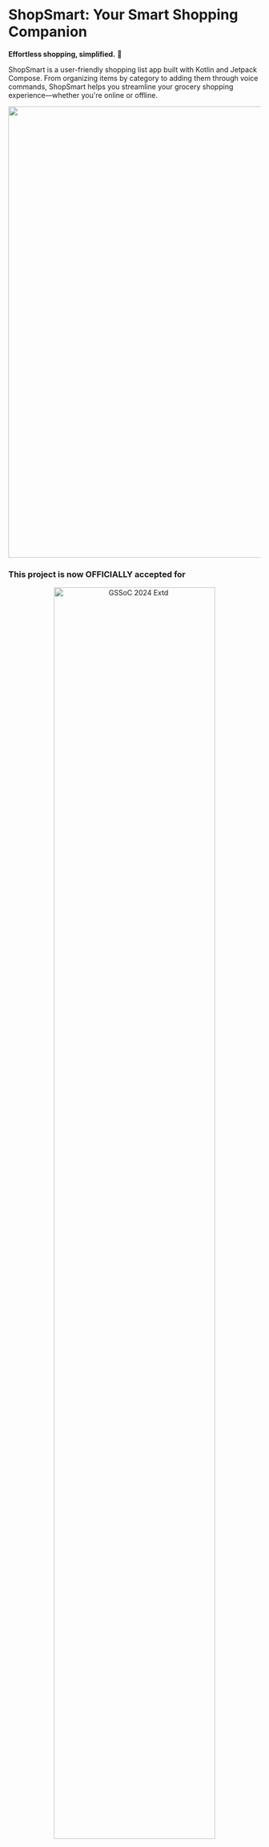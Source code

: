
# **ShopSmart: Your Smart Shopping Companion**

**Effortless shopping, simplified.** 🛒

ShopSmart is a user-friendly shopping list app built with Kotlin and Jetpack Compose. From organizing items by category to adding them through voice commands, ShopSmart helps you streamline your grocery shopping experience—whether you're online or offline.

<!--Line-->
<img src="https://user-images.githubusercontent.com/74038190/212284100-561aa473-3905-4a80-b561-0d28506553ee.gif" width="900">

<!-- Added Hacktoberfest 2024 and GSSoc Extended 2024 banners -->
### This project is now OFFICIALLY accepted for

<div align="center">
  <img src="https://raw.githubusercontent.com/SwanandD121/FeatherPerfect_fe/refs/heads/main/Untitled%20design.png" alt="GSSoC 2024 Extd" width="80%">
  <img src="https://cdn.discordapp.com/attachments/657543125190967316/1294560786114674748/Screenshot_2024-10-12_122347.png?ex=670b752f&is=670a23af&hm=26ddd7f41740b8b19ee4985e7568b3892091384b3b85e7165770a4b10f4d1050&" alt="Hacktoberfest 2024" width="80%">
</div>
<br>

<!--Line-->
<img src="https://user-images.githubusercontent.com/74038190/212284100-561aa473-3905-4a80-b561-0d28506553ee.gif" width="900">

## **🔗 Table of Contents**
1. [Features](#features)
2. [Screenshots](#screenshots)
3. [Upcoming Features](#upcoming-features)
4. [Technologies Used](#technologies-used)
5. [Setup Guide](#setup-guide)
6. [Contributing](#contributing)
7. [License](#license)

<!--Line-->
<img src="https://user-images.githubusercontent.com/74038190/212284100-561aa473-3905-4a80-b561-0d28506553ee.gif" width="900">

## **✨ Features**

- **List Creation with Image Generation**: Users can create and add multiple shopping lists. Each list will automatically generate a relevant image for better organization.
- **Offline Mode**: All features are available without an internet connection.
- **Price Estimation**: Add price estimates for items to keep track of budgets.

<!--Line-->
<img src="https://user-images.githubusercontent.com/74038190/212284100-561aa473-3905-4a80-b561-0d28506553ee.gif" width="900">

## **Upcoming Features**

- **Item Sorting**: Items are sorted by categories for easier shopping.
- **Voice Input**: Users can add items using voice input.
- **Reminders**: Set reminders for shopping trips.
- **Dark Mode**: An optional dark mode for better usability in low-light environments.

<!--Line-->
<img src="https://user-images.githubusercontent.com/74038190/212284100-561aa473-3905-4a80-b561-0d28506553ee.gif" width="900">

## **Technologies Used**

- **Kotlin**: The primary programming language used for app development.
- **Android SDK**: Android Software Development Kit for building Android apps.
- **MVVM Architecture**: Model-View-ViewModel architecture pattern for clean and maintainable code.
- **Room**: Used for local database management and data storage.
- **Retrofit**: HTTP client for API requests.
- **Pixabay API**: Used to fetch images for list creation.
- **ViewModel**: Manages UI-related data in a lifecycle-conscious way.

<!--Line-->
<img src="https://user-images.githubusercontent.com/74038190/212284100-561aa473-3905-4a80-b561-0d28506553ee.gif" width="900">

## **Screenshots**
| App Splash Screen        | Shopping List Creation  |
|------------------------|-------------------------|
| ![Home Screen](./Assets/ScreenShot4.jpg) | ![List Creation](./Assets/ScreenShot2.jpg) |

| Items List    | Price Estimation Feature |
|--------------------------|--------------------------|
| ![Voice Input](./Assets/ScreenShot3.jpg) | ![Price Estimation](./Assets/ScreenShot1.jpg) |

<!--Line-->
<img src="https://user-images.githubusercontent.com/74038190/212284100-561aa473-3905-4a80-b561-0d28506553ee.gif" width="900">

## **🚀 Setup Guide**

To get started with ShopSmart, follow these steps:

1. **Fork It**: Fork the project to create your own copy.

2. **Clone the repository:**

   ```bash
   $ git clone https://github.com/<your-account-username>/<your-forked-project>.git
   ```

3. **Open in Android Studio**:  
   Open the cloned project in Android Studio.

4. **Build & Run**:  
   Connect your Android device or launch an emulator, then hit the **Run** button in Android Studio to build and deploy the app.

<!--Line-->
<img src="https://user-images.githubusercontent.com/74038190/212284100-561aa473-3905-4a80-b561-0d28506553ee.gif" width="900">

## **🤝Contributing**

We’re excited for you to contribute to ShopSmart! 

Please refer the [Contributors Guide](./contributors.md) Before you start Contributing.

<!--Line-->
<img src="https://user-images.githubusercontent.com/74038190/212284100-561aa473-3905-4a80-b561-0d28506553ee.gif" width="900">

## Important Guidelines ⚡

1. Contributors should only work on issues that have been assigned to them.
2. Each pull request should be associated with one issue only.
3. No minor text edits should be submitted unless necessary.
4. Unethical behavior, tampering with files, or harassment will result in disqualification.
5. Follow the community guidelines while contributing to ensure a healthy collaborative environment.
6. No Issue Repetitions are allowed.
7. Check the issues before you raise an issue.
8. No Plagiarism of Codes.
9. Make sure the Code is genuine and it helps maximum to this project.

<!--Line-->
<img src="https://user-images.githubusercontent.com/74038190/212284100-561aa473-3905-4a80-b561-0d28506553ee.gif" width="900">

## Community Guidelines 🤝

Please follow these guidelines while contributing:

- Be respectful and considerate towards others.
- Use inclusive language and foster a welcoming environment.
- Avoid personal attacks, harassment, or discrimination.
- Keep discussions focused on constructive topics.

- ## Code Reviews ✅

- Be open to feedback from other contributors.
- Participate in code reviews to help improve the project.

<!--Line-->
<img src="https://user-images.githubusercontent.com/74038190/212284100-561aa473-3905-4a80-b561-0d28506553ee.gif" width="900">

<!-- Modified the Contributors Mention Section -->
<div>
  <h2 align = "center"><img src="https://raw.githubusercontent.com/Tarikul-Islam-Anik/Animated-Fluent-Emojis/master/Emojis/Smilies/Red%20Heart.png" width="35" height="35">Our Contributors</h2>
  <div align = "center">
 <h3>Thank you for contributing to our repository</h3>

![Contributors](https://contrib.rocks/image?repo=yuvrajsinghgmx/ShopSmart&v=1)

</div>

<!--Line-->
<img src="https://user-images.githubusercontent.com/74038190/212284100-561aa473-3905-4a80-b561-0d28506553ee.gif" width="900">

## **Code of Conduct**

Please note that this project is released with a [Contributor Code of Conduct](https://www.contributor-covenant.org/). By participating in this project, you agree to abide by its terms.

<!--Line-->
<img src="https://user-images.githubusercontent.com/74038190/212284100-561aa473-3905-4a80-b561-0d28506553ee.gif" width="900">

## **📜License**

This project is licensed under the MIT License. See the [LICENSE](LICENSE) file for details.

<!--Line-->
<img src="https://user-images.githubusercontent.com/74038190/212284100-561aa473-3905-4a80-b561-0d28506553ee.gif" width="900">

<!-- Added Team section -->
## 👥 Team
| ![Yuvraj Singh](https://avatars.githubusercontent.com/u/143984267?v=4&s=80) |
|:--:|
| **Yuvraj Singh** <br> <sub>Project Admin</sub> | 
| [![LinkedIn](https://img.icons8.com/fluency/32/000000/linkedin.png)](https://www.linkedin.com/in/yuvrajsinghgmx/) |

For any inquiries or feedback, please contact. Happy Contributing 🫡

<!--Line-->
<img src="https://user-images.githubusercontent.com/74038190/212284100-561aa473-3905-4a80-b561-0d28506553ee.gif" width="900">

## **🙏 Support**

Found a bug or have a feature request? Please open an issue.
If you like the project, don't forget to give it a ⭐!

**Crafted with ❤️  by Yuvraj Singh**
